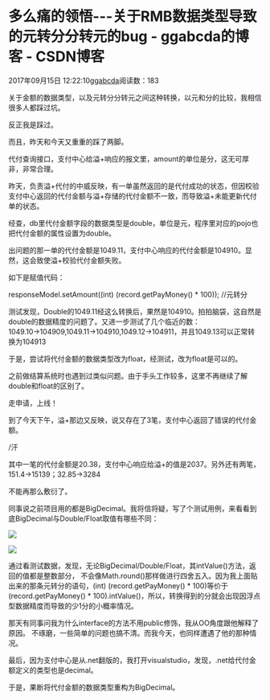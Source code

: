 # 多么痛的领悟---关于RMB数据类型导致的元转分分转元的bug - ggabcda的博客 - CSDN博客





2017年09月15日 12:22:10[ggabcda](https://me.csdn.net/ggabcda)阅读数：183








关于金额的数据类型，以及元转分分转元之间这种转换，以元和分的比较，我相信很多人都踩过坑。

反正我是踩过。

而且，昨天和今天又重重的踩了两脚。



代付查询接口，支付中心给溢+响应的报文里，amount的单位是分，这无可厚非，非常合理。

昨天，负责溢+代付的中威反映，有一单虽然返回的是代付成功的状态，但因校验支付中心返回的代付金额与溢+存储的代付金额不一致，而导致溢+未能更新代付单的状态。

经查，db里代付金额字段的数据类型是double，单位是元，程序里对应的pojo也把代付金额的属性设置为double。

出问题的那一单的代付金额是1049.11，支付中心响应的代付金额是104910。显然，这会致使溢+校验代付金额失败。

如下是赋值代码：

responseModel.setAmount((int) (record.getPayMoney() * 100)); //元转分

测试发现，Double的1049.11经这么转换后，果然是104910。拍拍脑袋，这自然是double的数据精度的问题了。又进一步测试了几个临近的数：1049.10→104909,1049.11→104910,1049.12→104911，并且1049.13可以正常转换为104913

于是，尝试将代付金额的数据类型改为float，经测试，改为float是可以的。

之前做结算系统时也遇到过类似问题。由于手头工作较多，这里不再继续了解double和float的区别了。

走申请，上线！

到了今天下午，溢+那边又反映，说又存在了3笔，支付中心返回了错误的代付金额。

/汗

其中一笔的代付金额是20.38，支付中心响应给溢+的值是2037。另外还有两笔，151.4→15139；32.85→3284

不能再那么敷衍了。

同事说之前项目用的都是BigDecimal。我将信将疑，写了个测试用例，来看看到底BigDecimal与Double/Float取值有哪些不同：

![](http://images2017.cnblogs.com/blog/202192/201709/202192-20170913214130250-2131426164.png)

![](http://images2017.cnblogs.com/blog/202192/201709/202192-20170913214141094-834588109.png)



通过看测试数据，发现，无论BigDecimal/Double/Float，其intValue()方法，返回的值都是整数部分， 不会像Math.round()那样做进行四舍五入。因为我上面贴出来的那条元转分的语句，(int) (record.getPayMoney() * 100)等价于(record.getPayMoney() * 100).intValue()，所以，转换得到的分就会出现因浮点型数据精度而导致的少1分的小概率情况。

那天有同事问我为什么interface的方法不用public修饰，我从OO角度跟他解释了原因。 不琢磨，一些简单的问题也搞不清。而我今天，也同样遭遇了他的那种情况。



最后，因为支付中心是从.net翻版的，我打开visualstudio，发现，.net给代付金额定义的类型也是decimal。

于是，果断将代付金额的数据类型重构为BigDecimal。





